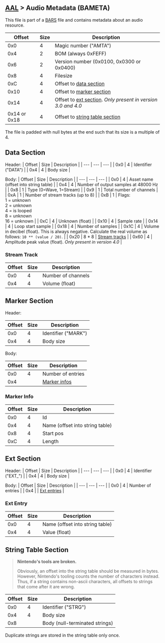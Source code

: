 ## [AAL](../../formats.md#aal) > Audio Metadata (BAMETA)

This file is part of a [BARS](./bars.md) file and contains metadata about an audio resource.

| Offset | Size | Description |
| --- | --- | --- |
| 0x0 | 4 | Magic number ("AMTA") |
| 0x4 | 2 | BOM (always 0xFEFF) |
| 0x6 | 2 | Version number (0x0100, 0x0300 or 0x0400) |
| 0x8 | 4 | Filesize |
| 0xC | 4 | Offset to [data section](#data-section) |
| 0x10 | 4 | Offset to [marker section](#marker-section) |
| 0x14 | 4 | Offset to [ext section](#ext-section). *Only present in version 3.0 and 4.0* |
| 0x14 or 0x18 | 4 | Offset to [string table section](#string-table-section) |

The file is padded with null bytes at the end such that its size is a multiple of 4.

## Data Section
Header:
| Offset | Size | Description |
| --- | --- | --- |
| 0x0 | 4 | Identifier ("DATA") |
| 0x4 | 4 | Body size |

Body:
| Offset | Size | Description |
| --- | --- | --- |
| 0x0 | 4 | Asset name (offset into string table) |
| 0x4 | 4 | Number of output samples at 48000 Hz |
| 0x8 | 1 | Type (0=Wave, 1=Stream) |
| 0x9 | 1 | Total number of channels |
| 0xA | 1 | Number of stream tracks (up to 8) |
| 0xB | 1 | Flags:<br>1 = unknown<br>2 = unknown<br>4 = is looped<br>8 = unknown<br>16 = unknown |
| 0xC | 4 | Unknown (float) |
| 0x10 | 4 | Sample rate |
| 0x14 | 4 | Loop start sample |
| 0x18 | 4 | Number of samples |
| 0x1C | 4 | Volume in decibel (float). This is always negative. Calculate the real volume as follows: `10 ** (value / 20)`. |
| 0x20 | 8 * 8 | [Stream tracks](#stream-track) |
| 0x60 | 4 | Amplitude peak value (float). *Only present in version 4.0* |

### Stream Track
| Offset | Size | Description |
| --- | --- | --- |
| 0x0 | 4 | Number of channels |
| 0x4 | 4 | Volume (float) |

## Marker Section
Header:

| Offset | Size | Description |
| --- | --- | --- |
| 0x0 | 4 | Identifier ("MARK") |
| 0x4 | 4 | Body size |

Body:

| Offset | Size | Description |
| --- | --- | --- |
| 0x0 | 4 | Number of entries |
| 0x4 | | [Marker infos](#marker-info) |

### Marker Info
| Offset | Size | Description |
| --- | --- | --- |
| 0x0 | 4 | Id |
| 0x4 | 4 | Name (offset into string table) |
| 0x8 | 4 | Start pos |
| 0xC | 4 | Length |

## Ext Section
Header:
| Offset | Size | Description |
| --- | --- | --- |
| 0x0 | 4 | Identifier ("EXT_") |
| 0x4 | 4 | Body size |

Body:
| Offset | Size | Description |
| --- | --- | --- |
| 0x0 | 4 | Number of entries |
| 0x4 | | [Ext entries](#ext-entry) |

### Ext Entry
| Offset | Size | Description |
| --- | --- | --- |
| 0x0 | 4 | Name (offset into string table) |
| 0x4 | 4 | Value (float) |

## String Table Section
> <b>Nintendo's tools are broken.</b>
>
> Obviously, an offset into the string table should be measured in bytes. However, Nintendo's tooling counts the number of characters instead. Thus, if a string contains non-ascii characters, all offsets to strings that come after it are wrong.

| Offset | Size | Description |
| --- | --- | --- |
| 0x0 | 4 | Identifier ("STRG") |
| 0x4 | 4 | Body size |
| 0x8 | | Body (null-terminated strings) |

Duplicate strings are stored in the string table only once.